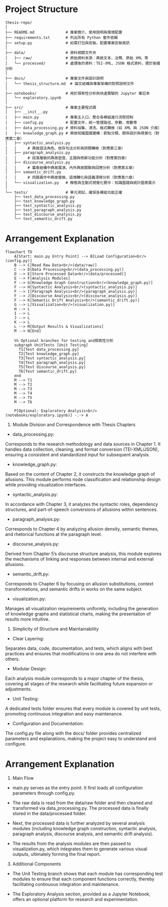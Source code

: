 # Project Structure

```
thesis-repo/
│
├── README.md              # 專案簡介、使用說明與環境配置
├── requirements.txt       # 列出所有 Python 套件依賴
├── setup.py               # 如需打包與安裝，配置專案安裝資訊
│
├── data/                  # 資料相關文件夾
│   ├── raw/               # 原始資料來源：典故文本、注釋、原始 XML 等
│   └── processed/         # 處理後的資料：TEI-XML、JSON 格式資料，便於後續分析
│
├── docs/                  # 專案文件與設計說明
│   └── thesis_structure.md  # 論文結構與專案架構的對照說明文件
│
├── notebooks/             # 用於探索性分析與快速實驗的 Jupyter 筆記本
│   └── exploratory.ipynb
│
├── src/                   # 專案主要程式碼
│   ├── __init__.py
│   ├── main.py            # 專案主入口，整合各模組進行流程控制
│   ├── config.py          # 配置文件，統一管理路徑、參數、常數等
│   ├── data_processing.py # 資料採集、清洗、格式轉換（如 XML 與 JSON 介面）
│   ├── knowledge_graph.py # 典故知識圖譜建構：節點分類、關係設計與視覺化（對應第二章）
│   ├── syntactic_analysis.py  
│   │     # 典故語法角色、依存句法分析與詞類轉換（對應第三章）
│   ├── paragraph_analysis.py  
│   │     # 段落層級的典故密度、主題與修辭功能分析（對應第四章）
│   ├── discourse_analysis.py  
│   │     # 篇章結構中典故展演、內外典故關聯與回應分析（對應第五章）
│   ├── semantic_drift.py  
│   │     # 同題異作中典故替換、語境轉化與語義漂移分析（對應第六章）
│   └── visualization.py   # 靜態與互動式視覺化實作：知識圖譜與統計圖表展示
│
└── tests/                 # 單元測試，確保各模組功能正確
    ├── test_data_processing.py
    ├── test_knowledge_graph.py
    ├── test_syntactic_analysis.py
    ├── test_paragraph_analysis.py
    ├── test_discourse_analysis.py
    └── test_semantic_drift.py
```

  # Arrangement Explanation

```mermaid
flowchart TD
    A[Start: main.py Entry Point] --> B[Load Configuration<br/>(config.py)]
    B --> C[Read Raw Data<br/>(data/raw)]
    C --> D[Data Processing<br/>(data_processing.py)]
    D --> E[Store Processed Data<br/>(data/processed)]
    E --> F[Analysis Modules]
    F --> G[Knowledge Graph Construction<br/>(knowledge_graph.py)]
    F --> H[Syntactic Analysis<br/>(syntactic_analysis.py)]
    F --> I[Paragraph Analysis<br/>(paragraph_analysis.py)]
    F --> J[Discourse Analysis<br/>(discourse_analysis.py)]
    F --> K[Semantic Drift Analysis<br/>(semantic_drift.py)]
    G --> L[Visualization<br/>(visualization.py)]
    H --> L
    I --> L
    J --> L
    K --> L
    L --> M[Output Results & Visualizations]
    M --> N[End]

    %% Optional branches for testing and探索性分析
    subgraph UnitTests [Unit Testing]
      T1[Test data_processing.py]
      T2[Test knowledge_graph.py]
      T3[Test syntactic_analysis.py]
      T4[Test paragraph_analysis.py]
      T5[Test discourse_analysis.py]
      T6[Test semantic_drift.py]
    end
    M --> T1
    M --> T2
    M --> T3
    M --> T4
    M --> T5
    M --> T6

    P[Optional: Exploratory Analysis<br/>(notebooks/exploratory.ipynb)] -.-> A
```

1. Module Division and Correspondence with Thesis Chapters

* data_processing.py:

Corresponds to the research methodology and data sources in Chapter 1. It handles data collection, cleaning, and format conversion (TEI-XML/JSON), ensuring a consistent and standardized input for subsequent analysis.

* knowledge_graph.py:

Based on the content of Chapter 2, it constructs the knowledge graph of allusions. This module performs node classification and relationship design while providing visualization interfaces.

* syntactic_analysis.py:

In accordance with Chapter 3, it analyzes the syntactic roles, dependency structures, and part-of-speech conversions of allusions within sentences.

* paragraph_analysis.py:

Corresponds to Chapter 4 by analyzing allusion density, semantic themes, and rhetorical functions at the paragraph level.

* discourse_analysis.py:

Derived from Chapter 5’s discourse structure analysis, this module explores the mechanisms of linking and responses between internal and external allusions.

* semantic_drift.py:

Corresponds to Chapter 6 by focusing on allusion substitutions, context transformations, and semantic drifts in works on the same subject.

* visualization.py:

Manages all visualization requirements uniformly, including the generation of knowledge graphs and statistical charts, making the presentation of results more intuitive.

1. Simplicity of Structure and Maintainability

* Clear Layering:

Separates data, code, documentation, and tests, which aligns with best practices and ensures that modifications in one area do not interfere with others.

* Modular Design:

Each analysis module corresponds to a major chapter of the thesis, covering all stages of the research while facilitating future expansion or adjustments.

* Unit Testing:

A dedicated tests folder ensures that every module is covered by unit tests, promoting continuous integration and easy maintenance.

* Configuration and Documentation:

The config.py file along with the docs/ folder provides centralized parameters and explanations, making the project easy to understand and configure.

# Arrangement Explanation

1. Main Flow

* main.py serves as the entry point. It first loads all configuration parameters through config.py.

* The raw data is read from the data/raw folder and then cleaned and transformed via data_processing.py. The processed data is finally stored in the data/processed folder.

* Next, the processed data is further analyzed by several analysis modules (including knowledge graph construction, syntactic analysis, paragraph analysis, discourse analysis, and semantic drift analysis).

* The results from the analysis modules are then passed to visualization.py, which integrates them to generate various visual outputs, ultimately forming the final report.

3. Additional Components

* The Unit Testing branch shows that each module has corresponding test modules to ensure that each component functions correctly, thereby facilitating continuous integration and maintenance.

* The Exploratory Analysis section, provided as a Jupyter Notebook, offers an optional platform for research and experimentation.
